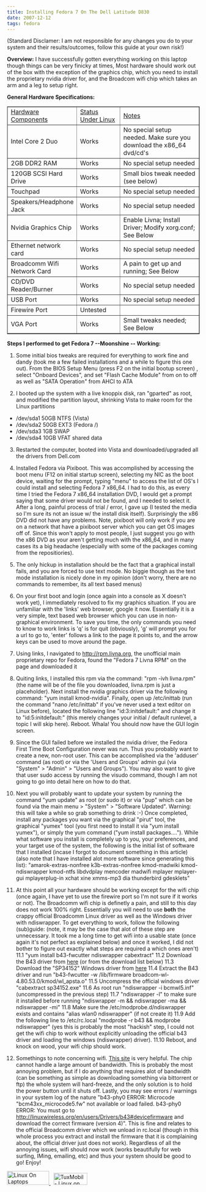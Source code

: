 ```yaml
---
title: Installing Fedora 7 On The Dell Latitude D830
date: 2007-12-12
tags: fedora
---
```


(Standard Disclamer: I am not responsible for any changes you do to your system and their results/outcomes, follow this guide at your own risk!)

<b>Overview:</b>
I have successfully gotten everything working on this laptop though things can be very finicky at times, Most hardware should work out of the box with the exception of the graphics chip, which you need to install the proprietary nvidia driver for, and the Broadcom wifi chip which takes an arm and a leg to setup right.

<b>General Hardware Specifications:</b>
<table border="1">
<tr><td width="33%"><u>Hardware Components</u></td><td width="23%"><u>Status Under Linux</u></td><td width="43%"><u>Notes</u></td></tr>
<tr><td>Intel Core 2 Duo</td><td>Works</td><td>No special setup needed. Make sure you download the x86_64 dvd/cd's</td></tr>
<tr><td>2GB DDR2 RAM</td><td>Works</td><td>No special setup needed</td></tr>
<tr><td>120GB SCSI Hard Drive</td><td>Works</td><td>Small bios tweak needed (see below)</td></tr>
<tr><td>Touchpad</td><td>Works</td><td>No special setup needed</td></tr>
<tr><td>Speakers/Headphone Jack</td><td>Works</td><td>No special setup needed</td></tr>
<tr><td>Nvidia Graphics Chip</td><td>Works</td><td>Enable Livna; Install Driver; Modify xorg.conf; See Below</td></tr>
<tr><td>Ethernet network card</td><td>Works</td><td>No special setup needed</td></tr>
<tr><td>Broadcomm Wifi Network Card</td><td>Works</td><td>A pain to get up and running; See Below</td></tr>
<tr><td>CD/DVD Reader/Burner</td><td>Works</td><td>No special setup needed</td></tr>
<tr><td>USB Port</td><td>Works</td><td>No special setup needed</td></tr>
<tr><td>Firewire Port</td><td>Untested</td><td></td></tr>
<tr><td>VGA Port</td><td>Works</td><td>Small tweaks needed; See Below</td></tr>
</table>

<b>Steps I performed to get Fedora 7 --Moonshine -- Working:</b>

1. Some initial bios tweaks are required for everything to work fine and dandy (took me a few failed installations and a while to figure this one out). From the BIOS Setup Menu (press F2 on the initial bootup screen) , select "Onboard Devices", and set "Flash Cache Module" from on to off as well as "SATA Operation" from AHCI to ATA

2. I booted up the system with a live knoppix disk, ran "gparted" as root, and modified the partition layout, shrinking Vista to make room for the Linux partitions
* /dev/sda1 50GB NTFS  (Vista)
* /dev/sda2 50GB EXT3  (Fedora /)
* /dev/sda3 1GB  SWAP
* /dev/sda4 10GB VFAT shared data

3. Restarted the computer, booted into Vista and downloaded/upgraded all the drivers from Dell.com

4. Installed Fedora via Pixiboot. This was accomplished by accessing the boot menu (F12 on initial startup screen), selecting my NIC as the boot device, waiting for the prompt, typing "menu" to access the list of OS's I could install and selecting Fedora 7 x86_64. I had to do this, as every time I tried the Fedora 7 x86_64 installation DVD, I would get a prompt saying that some driver would not be found, and I needed to select it. After a long, painful process of trial / error, I gave up (I tested the media so I'm sure its not an issue w/ the install disk itself). Surprisingly the x86 DVD did not have any problems. Note, pixiboot will only work if you are on a network that have a pixiboot server which you can get OS images off of.  Since this won't apply to most people, I just suggest you go with the x86 DVD as your aren't getting much with the x86_64, and in many cases its a big headache (especially with some of the packages coming from the repositiories).

5. The only hickup in installation should be the fact that a graphical install fails, and you are forced to use text mode. No biggie though as the text mode installation is nicely done in my opinion (don't worry, there are no commands to remember, its all text based menus)

6. On your first boot and login (once again into a console as X doesn't work yet), I immediately resolved to fix my graphics situation. If you are unfamiliar with the 'links' web browser, google it now. Essentially it is a very simple, text based web browser which you can use in non-graphical environment. To save you time, the only commands you need to know to work links is 'q' is for quit (obviously), 'g' will prompt you for a url to go to, 'enter' follows a link to the page it points to, and the arrow keys can be used to move around the page. 

7. Using links, I navigated to http://rpm.livna.org, the unofficial main proprietary repo for Fedora, found the "Fedora 7 Livna RPM" on the page and downloaded it

8. Quiting links, I installed this rpm via the command: "rpm -ivh livna.rpm"   (the name will be of the file you downloaded, livna.rpm is just a placeholder). Next install the nvidia graphics driver via the following command: "yum install kmod-nvidia". Finally, open up /etc/inittab (run the command "nano /etc/inittab" if you've never used a text editor on Linux before), located the following line "id:3:initdefault:" and change it to "id:5:initdefault:" (this merely changes your initial / default runlevel, a topic I will skip here). Reboot. Whala! You should now have the GUI login screen.

9. Since the GUI failed before we installed the nvidia driver, the Fedora First Time Boot Configuration never was run. Thus you probably want to create a new, non-root user. This can be accomplished via the 'adduser' command (as root) or via the 'Users and Groups' admin gui (via "System" > "Admin" > "Users and Groups"). You may also want to give that user sudo access by running the visudo command, though I am not going to go into detail here on how to do that.

10. Next you will probably want to update your system by running the command "yum update" as root (or sudo it) or via "pup" which can be found via the main menu > "System" > "Software Updated". Warning: this will take a while so grab something to drink :-) Once completed, install any packages you want via the graphical "pirut" tool, the graphical "yumex" tool (you first need to install it via "yum install yumex"), or simply the yum command ("yum install packages...."). While what software you install is completely up to you, your preferences, and your target use of the system, the following is the initial list of software that I installed (incase I forgot to document something in this article) (also note that I have installed alot more software since generating this list): "amarok-extras-nonfree k3b-extras-nonfree kmod-madwiki kmod-ndiswrapper kmod-ntfs libdvdplay mencoder madwifi mplayer mplayer-gui mplayerplug-in xchat xine xmms-mp3 dia thunderbird gdesklets"

11. At this point all your hardware should be working except for the wifi chip (once again, I have yet to use the firewire port so I'm not sure if it works or not). The Broadcomm wifi chip is definetly a pain, and still to this day does not work 100% right. Essentially you will need to use <b>both</b> the crappy official Broadcomm Linux driver as well as the Windows driver with ndiswrapper.  To get everything to work, follow the following (sub)guide:
  (note, it may be the case that alot of these step are unnecessary. It took me a long time to get wifi into a usable state (once again it's not perfect as explained below) and once it worked, I did not bother to figure out exactly what steps are required a which ones aren't)
  11.1 "yum install b43-fwcutter ndiswrapper cabextract"
  11.2 Download the B43 driver from <a href="http://linuxwireless.org/en/users/Drivers/b43">here</a>  (or from the download list below)
  11.3 Download the "SP34152" Windows driver from <a href="ftp://ftp.hp.com/pub/softpaq/sp34001-34500/sp34152.exe">here</a>
  11.4 Extract the B43 driver and run "b43-fwcutter -w /lib/firmware broadcom-wl-4.80.53.0/kmod/wl_apsta.o"
  11.5 Uncompress the official windows driver "cabextract sp34152.exe"
  11.6 As root run "ndiswrapper -i  bcmwl5.inf" (uncompressed in the previous step)
  11.7 "ndiswrapper -l" to make sure it installed before running "ndiswrapper -m && ndiswrapper -ma && ndiswrapper -mi"
  11.8 Make sure the /etc/modprobe.d/ndiswrapper exists and contains "alias wlan0 ndiswrapper" (if not create it)
  11.9 Add the following line to /etc/rc.local "modprobe -r b43 && modprobe ndiswrapper" (yes this is probably the most "hackish" step, I could not get the wifi chip to work without explicitly unloading the official b43 driver and loading the windows (ndiswrapper) driver).
  11.10 Reboot, and knock on wood, your wifi chip should work.

12. Somethings to note concerning wifi. <a href="http://www.thelinuxpimp.com/main/index.php?name=News&file=article&sid=749">This site</a> is very helpful. The chip cannot handle a large amount of bandwidth. This is probably the most annoying problem, but if I do anything that requires alot of bandwidth (can be something as simple as downloading something via bittorrent or ftp) the whole system will hard-freeze, and the only solution is to hold the power button until it shuts off. Lastly, you may see errors / warnings in your system log of the nature "b43-phy0 ERROR: Microcode "bcm43xx_microcode5.fw" not available or load failed. b43-phy0 ERROR: You must go to http://linuxwireless.org/en/users/Drivers/b43#devicefirmware and download the correct firmware (version 4)". This is fine and relates to the official Broadcomm driver which we unload in rc.local (though in this whole process you extract and install the firmware that it is complaining about, the official driver just does not work). Regardless of all the annoying issues, wifi should now work (works beautifully for web surfing, IMing, emailing, etc) and thus your system should be good to go! Enjoy!

<a href="http://www.linux-on-laptops.com/" title="Linux on Laptops">
<img src="http://www.linux-on-laptops.com/images/linux-on-laptops.gif" alt="Linux On Laptops" width="110" height="36" border="0">
</a>
&nbsp;
<a href="http://tuxmobil.org/">
<img src="http://tuxmobil.org/pics/tuxmobil_sticker.png" width="88" height="31" border="0" alt="TuxMobil - Linux on Laptops, Notebooks, PDAs and Mobile Phones">
</a>
